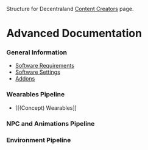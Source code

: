 Structure for Decentraland [Content Creators](https://docs.decentraland.org/creator/) page.

# Advanced Documentation
### General Information
- [Software Requirements](https://github.com/the-ankou/advanced-documentation/wiki/Software-Requirements)
- [Software Settings](https://github.com/the-ankou/advanced-documentation/wiki/Software-Settings)
- [Addons](https://github.com/the-ankou/advanced-documentation/wiki/Addons)

### Wearables Pipeline
- [[(Concept) Wearables]]
### NPC and Animations Pipeline
### Environment Pipeline